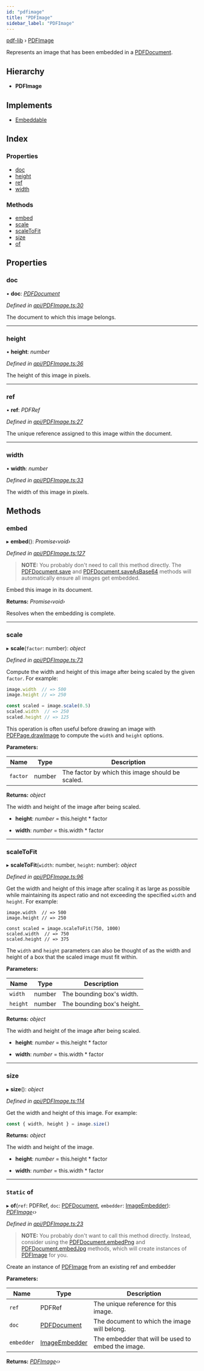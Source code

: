```yaml
---
id: "pdfimage"
title: "PDFImage"
sidebar_label: "PDFImage"
---
```


[pdf-lib](../index.md) › [PDFImage](pdfimage.md)

Represents an image that has been embedded in a [PDFDocument](pdfdocument.md).

## Hierarchy

* **PDFImage**

## Implements

* [Embeddable](../interfaces/embeddable.md)

## Index

### Properties

* [doc](pdfimage.md#doc)
* [height](pdfimage.md#height)
* [ref](pdfimage.md#ref)
* [width](pdfimage.md#width)

### Methods

* [embed](pdfimage.md#embed)
* [scale](pdfimage.md#scale)
* [scaleToFit](pdfimage.md#scaletofit)
* [size](pdfimage.md#size)
* [of](pdfimage.md#static-of)

## Properties

###  doc

• **doc**: *[PDFDocument](pdfdocument.md)*

*Defined in [api/PDFImage.ts:30](https://github.com/Hopding/pdf-lib/blob/aa457ba/src/api/PDFImage.ts#L30)*

The document to which this image belongs.

___

###  height

• **height**: *number*

*Defined in [api/PDFImage.ts:36](https://github.com/Hopding/pdf-lib/blob/aa457ba/src/api/PDFImage.ts#L36)*

The height of this image in pixels.

___

###  ref

• **ref**: *PDFRef*

*Defined in [api/PDFImage.ts:27](https://github.com/Hopding/pdf-lib/blob/aa457ba/src/api/PDFImage.ts#L27)*

The unique reference assigned to this image within the document.

___

###  width

• **width**: *number*

*Defined in [api/PDFImage.ts:33](https://github.com/Hopding/pdf-lib/blob/aa457ba/src/api/PDFImage.ts#L33)*

The width of this image in pixels.

## Methods

###  embed

▸ **embed**(): *Promise‹void›*

*Defined in [api/PDFImage.ts:127](https://github.com/Hopding/pdf-lib/blob/aa457ba/src/api/PDFImage.ts#L127)*

> **NOTE:** You probably don't need to call this method directly. The
> [PDFDocument.save](pdfdocument.md#save) and [PDFDocument.saveAsBase64](pdfdocument.md#saveasbase64) methods will
> automatically ensure all images get embedded.

Embed this image in its document.

**Returns:** *Promise‹void›*

Resolves when the embedding is complete.

___

###  scale

▸ **scale**(`factor`: number): *object*

*Defined in [api/PDFImage.ts:73](https://github.com/Hopding/pdf-lib/blob/aa457ba/src/api/PDFImage.ts#L73)*

Compute the width and height of this image after being scaled by the
given `factor`. For example:
```js
image.width  // => 500
image.height // => 250

const scaled = image.scale(0.5)
scaled.width  // => 250
scaled.height // => 125
```
This operation is often useful before drawing an image with
[PDFPage.drawImage](pdfpage.md#drawimage) to compute the `width` and `height` options.

**Parameters:**

Name | Type | Description |
------ | ------ | ------ |
`factor` | number | The factor by which this image should be scaled. |

**Returns:** *object*

The width and height of the image after being scaled.

* **height**: *number* = this.height * factor

* **width**: *number* = this.width * factor

___

###  scaleToFit

▸ **scaleToFit**(`width`: number, `height`: number): *object*

*Defined in [api/PDFImage.ts:96](https://github.com/Hopding/pdf-lib/blob/aa457ba/src/api/PDFImage.ts#L96)*

Get the width and height of this image after scaling it as large as
possible while maintaining its aspect ratio and not exceeding the
specified `width` and `height`. For example:
```
image.width  // => 500
image.height // => 250

const scaled = image.scaleToFit(750, 1000)
scaled.width  // => 750
scaled.height // => 375
```
The `width` and `height` parameters can also be thought of as the width
and height of a box that the scaled image must fit within.

**Parameters:**

Name | Type | Description |
------ | ------ | ------ |
`width` | number | The bounding box's width. |
`height` | number | The bounding box's height. |

**Returns:** *object*

The width and height of the image after being scaled.

* **height**: *number* = this.height * factor

* **width**: *number* = this.width * factor

___

###  size

▸ **size**(): *object*

*Defined in [api/PDFImage.ts:114](https://github.com/Hopding/pdf-lib/blob/aa457ba/src/api/PDFImage.ts#L114)*

Get the width and height of this image. For example:
```js
const { width, height } = image.size()
```

**Returns:** *object*

The width and height of the image.

* **height**: *number* = this.height * factor

* **width**: *number* = this.width * factor

___

### `Static` of

▸ **of**(`ref`: PDFRef, `doc`: [PDFDocument](pdfdocument.md), `embedder`: [ImageEmbedder](../index.md#imageembedder)): *[PDFImage](pdfimage.md)‹›*

*Defined in [api/PDFImage.ts:23](https://github.com/Hopding/pdf-lib/blob/aa457ba/src/api/PDFImage.ts#L23)*

> **NOTE:** You probably don't want to call this method directly. Instead,
> consider using the [PDFDocument.embedPng](pdfdocument.md#embedpng) and [PDFDocument.embedJpg](pdfdocument.md#embedjpg)
> methods, which will create instances of [PDFImage](pdfimage.md) for you.

Create an instance of [PDFImage](pdfimage.md) from an existing ref and embedder

**Parameters:**

Name | Type | Description |
------ | ------ | ------ |
`ref` | PDFRef | The unique reference for this image. |
`doc` | [PDFDocument](pdfdocument.md) | The document to which the image will belong. |
`embedder` | [ImageEmbedder](../index.md#imageembedder) | The embedder that will be used to embed the image.  |

**Returns:** *[PDFImage](pdfimage.md)‹›*
